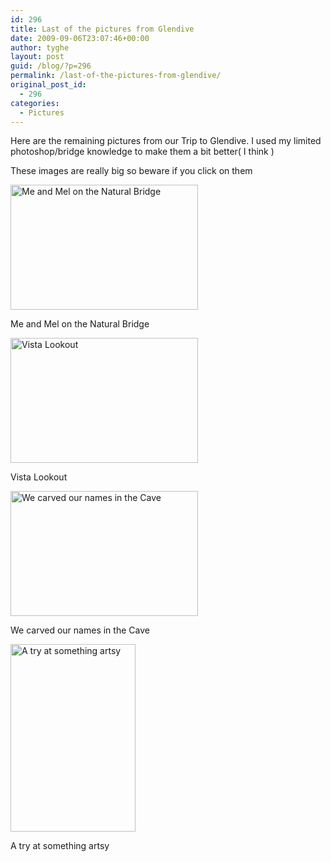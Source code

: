 ```yaml
---
id: 296
title: Last of the pictures from Glendive
date: 2009-09-06T23:07:46+00:00
author: tyghe
layout: post
guid: /blog/?p=296
permalink: /last-of-the-pictures-from-glendive/
original_post_id:
  - 296
categories:
  - Pictures
---
```

Here are the remaining pictures from our Trip to Glendive. I used my limited photoshop/bridge knowledge to make them a bit better( I think )

These images are really big so beware if you click on them

<div id="attachment_297" style="width: 310px" class="wp-caption aligncenter">
  <a href="/wp-content/uploads/2009/09/TygheMelKiss.jpg"><img class="size-medium wp-image-297" title="TygheMelBridge" src="/wp-content/uploads/2009/09/TygheMelKiss-300x200.jpg" alt="Me and Mel on the Natural Bridge" width="300" height="200" /></a>
  
  <p class="wp-caption-text">
    Me and Mel on the Natural Bridge
  </p>
</div>

<div id="attachment_298" style="width: 310px" class="wp-caption aligncenter">
  <a href="/wp-content/uploads/2009/09/TygheMelKissHilltop.jpg"><img class="size-medium wp-image-298" title="TygheMelKissHilltop" src="/wp-content/uploads/2009/09/TygheMelKissHilltop-300x200.jpg" alt="Vista Lookout" width="300" height="200" /></a>
  
  <p class="wp-caption-text">
    Vista Lookout
  </p>
</div>

<div id="attachment_299" style="width: 310px" class="wp-caption aligncenter">
  <a href="/wp-content/uploads/2009/09/TygheLoveMelCave.jpg"><img class="size-medium wp-image-299" title="TygheLoveMelCave" src="/wp-content/uploads/2009/09/TygheLoveMelCave-300x200.jpg" alt="We carved our names in the Cave" width="300" height="200" /></a>
  
  <p class="wp-caption-text">
    We carved our names in the Cave
  </p>
</div>

<div id="attachment_303" style="width: 210px" class="wp-caption aligncenter">
  <a href="/wp-content/uploads/2009/09/SunlightOverCliff.jpg"><img class="size-medium wp-image-303" title="SunlightOverCliff" src="/wp-content/uploads/2009/09/SunlightOverCliff-200x300.jpg" alt="A try at something artsy" width="200" height="300" /></a>
  
  <p class="wp-caption-text">
    A try at something artsy
  </p>
</div>
